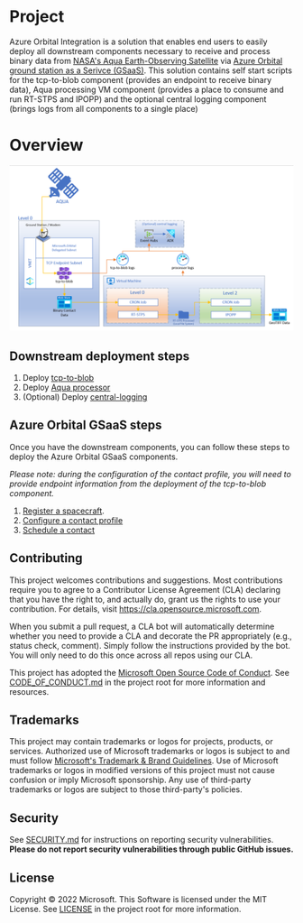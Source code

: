 # Project
Azure Orbital Integration is a solution that enables end users to easily deploy all downstream components necessary to receive and process binary data from [NASA's Aqua Earth-Observing Satellite](https://aqua.nasa.gov/) via [Azure Orbital ground station as a Serivce (GSaaS)](https://docs.microsoft.com/en-us/azure/orbital/overview). This solution contains self start scripts for the tcp-to-blob component (provides an endpoint to receive binary data), Aqua processing VM component (provides a place to consume and run RT-STPS and IPOPP) and the optional central logging component (brings logs from all components to a single place)

# Overview
![Azure Orbital Integration Diagram](./docs/images/diagram.png)

## Downstream deployment steps
1. Deploy [tcp-to-blob](./tcp-to-blob/README.md)
2. Deploy [Aqua processor](./processor/README.md)
3. (Optional) Deploy [central-logging](./central-logging/README.md)

## Azure Orbital GSaaS steps
Once you have the downstream components, you can follow these steps to deploy the Azure Orbital GSaaS components. 

*Please note: during the configuration of the contact profile, you will need to provide endpoint information from the deployment of the tcp-to-blob component.*

1. [Register a spacecraft](https://docs.microsoft.com/en-us/azure/orbital/register-spacecraft).
2. [Configure a contact profile](https://docs.microsoft.com/en-us/azure/orbital/contact-profile)
3. [Schedule a contact](https://docs.microsoft.com/en-us/azure/orbital/schedule-contact)

## Contributing

This project welcomes contributions and suggestions.  Most contributions require you to agree to a Contributor License Agreement (CLA) declaring that you have the right to, and actually do, grant us the rights to use your contribution. For details, visit https://cla.opensource.microsoft.com.

When you submit a pull request, a CLA bot will automatically determine whether you need to provide a CLA and decorate the PR appropriately (e.g., status check, comment). Simply follow the instructions provided by the bot. You will only need to do this once across all repos using our CLA.

This project has adopted the [Microsoft Open Source Code of Conduct](https://opensource.microsoft.com/codeofconduct/). See [CODE_OF_CONDUCT.md](./CODE_OF_CONDUCT.md) in the project root for more information and resources.

## Trademarks

This project may contain trademarks or logos for projects, products, or services. Authorized use of Microsoft trademarks or logos is subject to and must follow [Microsoft's Trademark & Brand Guidelines](https://www.microsoft.com/en-us/legal/intellectualproperty/trademarks/usage/general). Use of Microsoft trademarks or logos in modified versions of this project must not cause confusion or imply Microsoft sponsorship. Any use of third-party trademarks or logos are subject to those third-party's policies.

## Security

See [SECURITY.md](./SECURITY.md) for instructions on reporting security vulnerabilities. **Please do not report security vulnerabilities through public GitHub issues.**

## License

Copyright &copy; 2022 Microsoft. This Software is licensed under the MIT License. See [LICENSE](./LICENSE) in the project root for more information.
